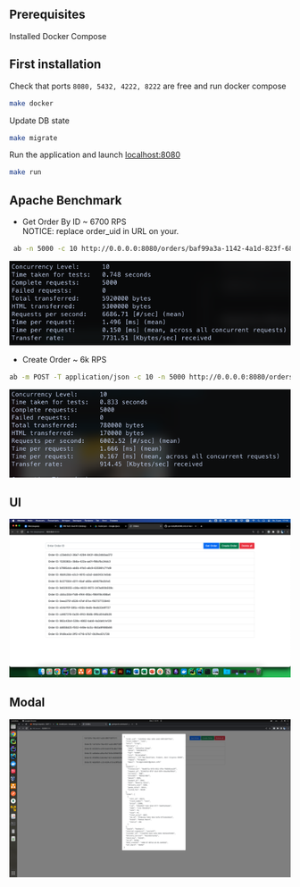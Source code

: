 ## Prerequisites

Installed Docker Compose

## First installation

Check that ports `8080, 5432, 4222, 8222` are free and run docker compose

```bash
make docker
```

Update DB state

```bash
make migrate
```

Run the application and launch  [localhost:8080](http://localhost:8080/)

```bash
make run
```

## Apache Benchmark

- Get Order By ID ~ 6700 RPS   
  NOTICE: replace order_uid in URL on your.

```bash
 ab -n 5000 -c 10 http://0.0.0.0:8080/orders/baf99a3a-1142-4a1d-823f-6882fc71e8d3
 ```

![RPS GET](examples/rps-get-orders.png)

- Create Order ~ 6k RPS

```bash
ab -m POST -T application/json -c 10 -n 5000 http://0.0.0.0:8080/orders
```  

![RPS POST](examples/rps-post-orders.png)

## UI

![MAIN](examples/ui.png)

## Modal

![MODAL](examples/modal.png)

